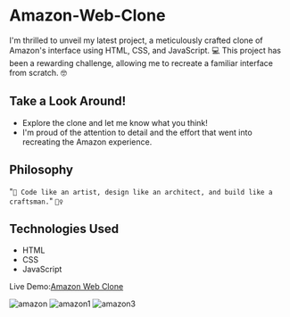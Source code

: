 # Amazon-Web-Clone

<p>I'm thrilled to unveil my latest project, a meticulously crafted clone of Amazon's interface using HTML, CSS, and JavaScript. 💻 This project has been a rewarding challenge, allowing me to recreate a familiar interface from scratch. 🤓</p> <h2>Take a Look Around!</h2> <ul> <li>Explore the clone and let me know what you think!</li> <li>I'm proud of the attention to detail and the effort that went into recreating the Amazon experience.</li> </ul> <h2>Philosophy</h2> <p>"<code>🎨 Code like an artist, design like an architect, and build like a craftsman.</code>" <code>👷‍♀️</code></p> <h2>Technologies Used</h2> <ul> <li>HTML</li> <li>CSS</li> <li>JavaScript</li> </ul> 

<p>Live Demo:<a href="https://jagratimehta410.github.io/Amazon-Web-Clone/" target="_blank">Amazon Web Clone</a></p>

![amazon](https://github.com/user-attachments/assets/a09bd72d-c643-44f7-9baa-99e2e623e3e8)
![amazon1](https://github.com/user-attachments/assets/960c0687-3cee-4964-988c-d16ce8d06c12)
![amazon3](https://github.com/user-attachments/assets/bfed6948-688d-424d-8783-099c705ad65c)
